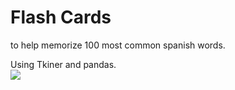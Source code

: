 # Flash Cards
to help memorize 100 most common spanish words.

Using Tkiner and pandas. <br/>
![](https://github.com/UlianaO/100Days-Of-Code-Python/assets/81178716/13b49ab4-20c5-4077-b2d5-09af6f3e7cda)
